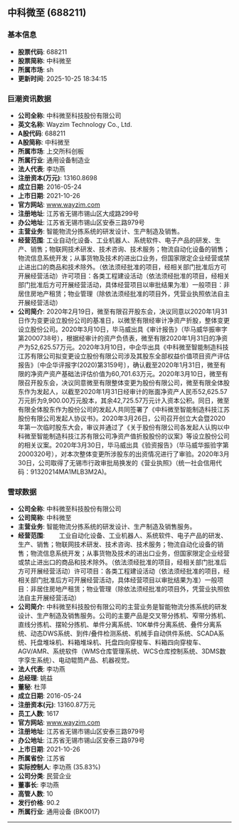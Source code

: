 ## 中科微至 (688211)

### 基本信息

- **股票代码**: 688211
- **股票简称**: 中科微至
- **所属市场**: sh
- **更新时间**: 2025-10-25 18:34:15

### 巨潮资讯数据

- **公司全称**: 中科微至科技股份有限公司
- **英文名称**: Wayzim Technology Co., Ltd.
- **A股代码**: 688211
- **A股简称**: 中科微至
- **所属市场**: 上交所科创板
- **所属行业**: 通用设备制造业
- **法人代表**: 李功燕
- **注册资本(万元)**: 13160.8698
- **成立日期**: 2016-05-24
- **上市日期**: 2021-10-26
- **官方网站**: www.wayzim.com
- **注册地址**: 江苏省无锡市锡山区大成路299号
- **办公地址**: 江苏省无锡市锡山区安泰三路979号
- **主营业务**: 智能物流分拣系统的研发设计、生产制造及销售。
- **经营范围**: 工业自动化设备、工业机器人、系统软件、电子产品的研发、生产、销售；物联网技术研发、技术咨询、技术服务；物流自动化设备的销售；物流信息系统开发；从事货物及技术的进出口业务，但国家限定企业经营或禁止进出口的商品和技术除外。（依法须经批准的项目，经相关部门批准后方可开展经营活动）许可项目：各类工程建设活动（依法须经批准的项目，经相关部门批准后方可开展经营活动，具体经营项目以审批结果为准）一般项目：非居住房地产租赁；物业管理（除依法须经批准的项目外，凭营业执照依法自主开展经营活动）
- **公司简介**: 2020年2月19日，微至有限召开股东会，决议同意以2020年1月31日作为变更设立股份公司的基准日，以微至有限经审计净资产折股，整体变更设立股份公司。2020年3月10日，毕马威出具《审计报告》（毕马威华振审字第2000738号），根据经审计的资产负债表，微至有限2020年1月31日的净资产为52,625.57万元。2020年3月10日，中企华出具《中科微至智能制造科技江苏有限公司拟变更设立股份有限公司涉及其股东全部权益价值项目资产评估报告》〔中企华评报字(2020)第3159号〕，确认截至2020年1月31日，微至有限的净资产资产基础法评估价值为60,701.63万元。2020年3月10日，微至有限召开股东会，决议同意微至有限整体变更为股份有限公司，微至有限全体股东作为发起人，以截至2020年1月31日经审计的账面净资产人民币52,625.57万元折为9,900.00万元股本，其余42,725.57万元计入资本公积。同日，微至有限全体股东作为股份公司的发起人共同签署了《中科微至智能制造科技江苏股份有限公司发起人协议书》。2020年3月26日，公司召开创立大会暨2020年第一次临时股东大会，审议并通过了《关于股份有限公司各发起人认购以中科微至智能制造科技江苏有限公司净资产值折股股份的议案》等设立股份公司的相关议案。2020年3月30日，毕马威出具《验资报告》（毕马威华振验字第2000320号），对本次整体变更所涉股东的出资情况进行了审验。2020年3月30日，公司取得了无锡市行政审批局换发的《营业执照》（统一社会信用代码：91320214MA1MLB3M2A)。

### 雪球数据

- **公司全称**: 中科微至科技股份有限公司
- **公司简称**: 中科微至
- **主营业务**: 智能物流分拣系统的研发设计、生产制造及销售服务。
- **经营范围**: 　　工业自动化设备、工业机器人、系统软件、电子产品的研发、生产、销售；物联网技术研发、技术咨询、技术服务；物流自动化设备的销售；物流信息系统开发；从事货物及技术的进出口业务，但国家限定企业经营或禁止进出口的商品和技术除外。（依法须经批准的项目，经相关部门批准后方可开展经营活动）许可项目：各类工程建设活动（依法须经批准的项目，经相关部门批准后方可开展经营活动，具体经营项目以审批结果为准）一般项目：非居住房地产租赁；物业管理（除依法须经批准的项目外，凭营业执照依法自主开展经营活动）
- **公司简介**: 中科微至科技股份有限公司的主营业务是智能物流分拣系统的研发设计、生产制造及销售服务。公司的主要产品是交叉带分拣机、窄带分拣机、直线分拣机、摆轮分拣机、单件分离系统、10K单件分离系统、叠件分离系统、动态DWS系统、到件/叠件检测系统、机械手自动供件系统、SCADA系统、托盘堆垛机、料箱堆垛机、托盘四向穿梭车、料箱四向穿梭车、AGV/AMR、系统软件（WMS仓库管理系统、WCS仓库控制系统、3DMS数字孪生系统）、电动辊筒产品、机器视觉。
- **法人代表**: 李功燕
- **总经理**: 姚益
- **董秘**: 杜萍
- **成立日期**: 2016-05-24
- **注册资本(元)**: 13160.87万元
- **员工人数**: 1617
- **官方网站**: www.wayzim.com
- **注册地址**: 江苏省无锡市锡山区安泰三路979号
- **办公地址**: 江苏省无锡市锡山区安泰三路979号
- **上市日期**: 2021-10-26
- **所属省份**: 江苏省
- **实际控制人**: 李功燕 (35.83%)
- **公司分类**: 民营企业
- **董事长**: 李功燕
- **高管人数**: 10
- **发行价格**: 90.2
- **所属行业**: 通用设备 (BK0017)

---